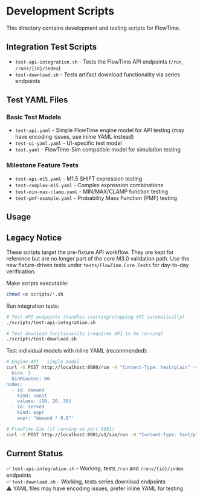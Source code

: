 # Development Scripts

This directory contains development and testing scripts for FlowTime.

## Integration Test Scripts

- `test-api-integration.sh` - Tests the FlowTime API endpoints (`/run`, `/runs/{id}/index`)
- `test-download.sh` - Tests artifact download functionality via series endpoints

## Test YAML Files

### Basic Test Models
- `test-api.yaml` - Simple FlowTime engine model for API testing (may have encoding issues, use inline YAML instead)
- `test-ui-yaml.yaml` - UI-specific test model  
- `test.yaml` - FlowTime-Sim compatible model for simulation testing

### Milestone Feature Tests  
- `test-api-m15.yaml` - M1.5 SHIFT expression testing
- `test-complex-m15.yaml` - Complex expression combinations
- `test-min-max-clamp.yaml` - MIN/MAX/CLAMP function testing
- `test-pmf-example.yaml` - Probability Mass Function (PMF) testing

## Usage

## Legacy Notice

These scripts target the pre-fixture API workflow. They are kept for reference but are no longer part of the core M3.0 validation path. Use the new fixture-driven tests under `tests/FlowTime.Core.Tests` for day-to-day verification.

Make scripts executable:
```bash
chmod +x scripts/*.sh
```

Run integration tests:
```bash
# Test API endpoints (handles starting/stopping API automatically)
./scripts/test-api-integration.sh

# Test download functionality (requires API to be running)
./scripts/test-download.sh
```

Test individual models with inline YAML (recommended):
```bash
# Engine API - simple model
curl -X POST http://localhost:8080/run -H "Content-Type: text/plain" -d 'grid:
  bins: 3
  binMinutes: 60
nodes:
  - id: demand
    kind: const
    values: [10, 20, 30]
  - id: served
    kind: expr
    expr: "demand * 0.8"'

# FlowTime-Sim (if running on port 8081)
curl -X POST http://localhost:8081/v1/sim/run -H "Content-Type: text/plain" -d @scripts/test.yaml
```

## Current Status

✅ `test-api-integration.sh` - Working, tests `/run` and `/runs/{id}/index` endpoints  
✅ `test-download.sh` - Working, tests series download endpoints  
⚠️ YAML files may have encoding issues, prefer inline YAML for testing
